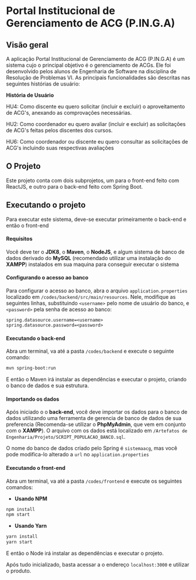 # Portal Institucional de Gerenciamento de ACG (P.IN.G.A)

## Visão geral

A aplicação Portal Institucional de Gerenciamento de ACG (P.IN.G.A) é um sistema cujo o principal objetivo é o gerenciamento de ACGs. Ele foi desenvolvido pelos alunos de Engenharia de Software na disciplina de Resolução de Problemas VI. As principais funcionalidades são descritas nas seguintes histórias de usuário:

**História de Usuário**

HU4: Como discente eu quero solicitar (incluir e excluir) o aproveitamento de ACG's, anexando as comprovações necessárias.

HU2: Como coordenador eu quero avaliar (incluir e excluir) as solicitações de ACG's feitas pelos discentes dos cursos.

HU6: Como coordenador ou discente eu quero consultar as solicitações de ACG's incluindo suas respectivas avaliações

## O Projeto
Este projeto conta com dois subprojetos, um para o front-end feito com ReactJS, e outro para o back-end feito com Spring Boot.


## Executando o projeto


Para executar este sistema, deve-se executar primeiramente o back-end e então o front-end

#### Requisitos

Você deve ter o **JDK8**, o **Maven**, o **NodeJS**, e algum sistema de banco de dados derivado do **MySQL** (recomendado utilizar uma instalação do **XAMPP**) instalados em sua maquina para conseguir executar o sistema

#### Configurando o acesso ao banco
Para configurar o acesso ao banco, abra o arquivo `application.properties` localizado em `/codes/backend/src/main/resources`. Nele, modifique as seguintes linhas, substituindo `<username>` pelo nome de usuário do banco, e `<password>` pela senha de acesso ao banco:
```properties
spring.datasource.username=<username>
spring.datasource.password=<password>
```


#### Executando o back-end

Abra um terminal, va até a pasta ```/codes/backend``` e execute o seguinte comando:

``` bash
mvn spring-boot:run
```

E então o Maven irá instalar as dependências e executar o projeto, criando o banco de dados e sua estrutura.

#### Importando os dados
Após iniciado o o **back-end**, você deve importar os dados para o banco de dados utilizando uma ferramenta de gerencia de banco de dados de sua preferencia (Recomenda-se utilizar o **PhpMyAdmin**, que vem em conjunto com o **XAMPP**). O arquivo com os dados está localizado em `/Artefatos de Engenharia/Projeto/SCRIPT_POPULACAO_BANCO.sql`.

O nome do banco de dados criado pelo Spring é `sistemaacg`, mas você pode modifica-lo alterado a `url` no `application.properties`

#### Executando o front-end

Abra um terminal, va até a pasta ```/codes/frontend``` e execute os seguintes comandos:

* **Usando NPM**

``` bash
npm install
npm start
```

* **Usando Yarn**

``` bash
yarn install
yarn start
```

E então o Node irá instalar as dependências e executar o projeto.

Após tudo inicializado, basta acessar a o endereço `localhost:3000` e utilizar o produto.
